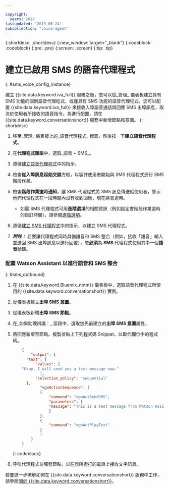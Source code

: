 ```yaml
---

copyright:
  years: 2019
lastupdated: "2019-06-24"
subcollection: "voice-agent"
---
```


{:shortdesc: .shortdesc}
{:new_window: target="_blank"}
{:codeblock: .codeblock}
{:pre: .pre}
{:screen: .screen}
{:tip: .tip}

# 建立已啟用 SMS 的語音代理程式
{: #sms_voice_config_instance}

建立 {{site.data.keyword.iva_full}} 服務之後，您可以從_管理_ 儀表板建立具有 SMS 功能的個別語音代理程式，或僅具有 SMS 功能的語音代理程式。您可以配置 {{site.data.keyword.iva_full}} 來接收入埠語音通話與回應 SMS 出埠訊息，取決於使用者所接收的語音指令。為進行配置，請在 {{site.data.keyword.conversationshort}} 服務中新增節點和意圖。
{: shortdesc}


1. 移至_管理_ 儀表板上的_語音代理程式_ 標籤，然後按一下**建立語音代理程式**。

1. 在**代理程式類型**中，選取_語音 + SMS_。

1. 遵循[建立語音代理程式](/docs/services/voice-agent?topic=voice-agent-config_instance)中的指示。

1. 檢查**從入埠訊息起始交談**方框，以容許使用者開始與 SMS 代理程式進行 SMS 階段作業。

1. 檢查**階段作業逾時通知**，讓 SMS 代理程式將 SMS 訊息傳送給使用者，警示他們代理程式在一段時間內沒有收到回應，現在將會逾時。 

   - 如需 SMS 代理程式可用**進階選項**的相關資訊（例如設定會階段作業逾時的自訂時間），請參閱[進階選項](/docs/services/voice-agent?topic=voice-agent-sms_config_instance#sms_advanced)。

1. 遵循[建立 SMS 代理程式](/docs/services/voice-agent?topic=voice-agent-sms_config_instance)中的指示，以建立 SMS 代理程式。

1. _**附註：**_ 若要讓代理程式同時具備語音和 SMS 整合（例如，接收「語音」輸入並送回 SMS 出埠訊息以進行回覆），您**必須**為 **SMS** 代理程式使用其中一個**語音**號碼。

### 配置 Watson Assistant 以進行語音和 SMS 整合
{: #sms_outbound}

1. 在 {{site.data.keyword.Bluemix_notm}} 儀表板中，選取語音代理程式所使用的 {{site.data.keyword.conversationshort}} 實例。

1. 從儀表板建立**出埠 SMS 意圖**。

1. 從儀表板新增**出埠 SMS 節點**。

1. 在_如果助理辨識：_ 區段中，選取您先前建立的**出埠 SMS 意圖**屬性。

1. 將回應新增至節點。複製並貼上下列程式碼 Snippet，以取代欄位中的程式碼。

    ```json
        {
            "output": {
          "text": {
              "values": [
        "Okay. I will send you a text message now."
                ],
              "selection_policy": "sequential"
          },
                "vgwActionSequence": [
                {
                    "command": "vgwActSendSMS",
                    "parameters": {
                    "message": "This is a test message from Watson Assistant"
                    }
                },
                {
                    "command": "vgwActPlayText"
                }
                ]
            }
        }
    ```
    {: codeblock}


1. 呼叫代理程式並觸發節點，以在您所撥打的電話上接收文字訊息。 

若要進一步瞭解如何在 {{site.data.keyword.conversationshort}} 服務中工作，請參閱[關於 {{site.data.keyword.conversationshort}}](/docs/services/assistant?topic=assistant-index#indext)。
